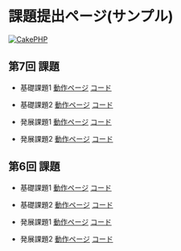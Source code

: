 課題提出ページ(サンプル)
=======

[![CakePHP](https://pbs.twimg.com/profile_images/1182958704/9a09649f-0b54-4c57-8c91-60d76cbcabfa.jpg)](http://twitter.com/n0bisuke)

第7回 課題
----------------
- 基礎課題1
[動作ページ](http://49.212.46.130/~n0bisuke/cake/join/)
[コード](https://github.com/n0bisuke/Systemensyu-cake/blob/master/app/Controller/HelloController.php)

- 基礎課題2
[動作ページ](http://49.212.46.130/~n0bisuke/cake/join/)
[コード](https://github.com/n0bisuke/Systemensyu-cake/blob/master/app/Controller/HelloController.php)

- 発展課題1
[動作ページ](http://49.212.46.130/~n0bisuke/cake/join/)
[コード](https://github.com/n0bisuke/Systemensyu-cake/blob/master/app/Controller/HelloController.php)

- 発展課題2
[動作ページ](http://49.212.46.130/~n0bisuke/cake/join/)
[コード](https://github.com/n0bisuke/Systemensyu-cake/blob/master/app/Controller/HelloController.php)

第6回 課題
----------------
- 基礎課題1
[動作ページ](http://49.212.46.130/~n0bisuke/cake/join/)
[コード](https://github.com/n0bisuke/Systemensyu-cake/blob/master/app/Controller/HelloController.php)

- 基礎課題2
[動作ページ](http://49.212.46.130/~n0bisuke/cake/join/)
[コード](https://github.com/n0bisuke/Systemensyu-cake/blob/master/app/Controller/HelloController.php)

- 発展課題1
[動作ページ](http://49.212.46.130/~n0bisuke/cake/join/)
[コード](https://github.com/n0bisuke/Systemensyu-cake/blob/master/app/Controller/HelloController.php)

- 発展課題2
[動作ページ](http://49.212.46.130/~n0bisuke/cake/join/)
[コード](https://github.com/n0bisuke/Systemensyu-cake/blob/master/app/Controller/HelloController.php)